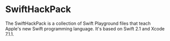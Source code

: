 # SwiftHackPack
The SwiftHackPack is a collection of Swift Playground files that teach Apple's new Swift programming language. It's based on Swift 2.1 and Xcode 7.1.1.

